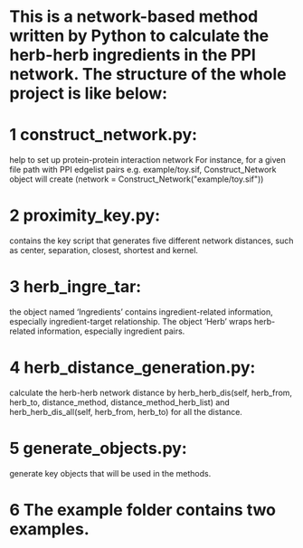
# This is a network-based method written by Python to calculate the herb-herb ingredients in the PPI network. The structure of the whole project is like below: 


# 1 construct_network.py: 
help to set up protein-protein interaction network
For instance, for a given file path with PPI edgelist pairs e.g. example/toy.sif, Construct_Network object will create (network = Construct_Network("example/toy.sif"))

# 2 proximity_key.py: 
contains the key script that generates five different network distances, such as center, separation, closest, shortest and kernel.

# 3 herb_ingre_tar: 
the object named ‘Ingredients’ contains ingredient-related information, especially ingredient-target relationship. The object ‘Herb’ wraps herb-related information, especially ingredient pairs.

# 4 herb_distance_generation.py: 
calculate the herb-herb network distance by herb_herb_dis(self, herb_from, herb_to, distance_method, distance_method_herb_list) and herb_herb_dis_all(self, herb_from, herb_to) for all the distance. 

# 5 generate_objects.py: 
generate key objects that will be used in the methods.

# 6 The example folder contains two examples.

